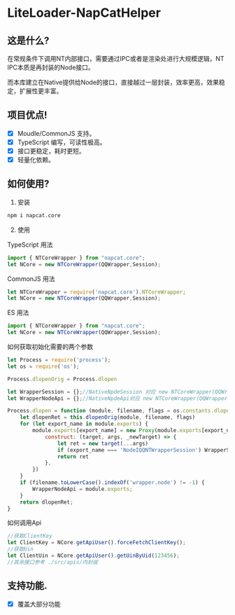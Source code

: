 # LiteLoader-NapCatHelper
## 这是什么?
在常规条件下调用NT内部接口，需要通过IPC或者是渲染处进行大规模逻辑，NT IPC本质是再封装的Node接口。

而本库建立在Native提供给Node的接口，直接越过一层封装，效率更高，效果稳定，扩展性更丰富。
## 项目优点!
- [x] Moudle/CommonJS 支持。
- [x] TypeScript 编写，可读性极高。
- [x] 接口更稳定，耗时更短。
- [x] 轻量化依赖。

## 如何使用?
1. 安装
```bash
npm i napcat.core
```
2. 使用

TypeScript 用法
```typescript
import { NTCoreWrapper } from "napcat.core";
let NCore = new NTCoreWrapper(QQWrapper,Session);
```

CommonJS 用法
```javascript
let NTCoreWrapper = require('napcat.core').NTCoreWrapper;
let NCore = new NTCoreWrapper(QQWrapper,Session);
```

ES 用法
```javascript
import { NTCoreWrapper } from "napcat.core";
let NCore = new NTCoreWrapper(QQWrapper,Session);
```

如何获取初始化需要的两个参数
```javascript
let Process = require('process');
let os = require('os');

Process.dlopenOrig = Process.dlopen

let WrapperSession = {};//NativeNpdeSession 对应 new NTCoreWrapper(QQWrapper,Session);的Session
let WrapperNodeApi = {};//NativeNpdeApi对应 new NTCoreWrapper(QQWrapper,Session);的QQWrapper

Process.dlopen = function (module, filename, flags = os.constants.dlopen.RTLD_LAZY) {
    let dlopenRet = this.dlopenOrig(module, filename, flags)
    for (let export_name in module.exports) {
        module.exports[export_name] = new Proxy(module.exports[export_name], {
            construct: (target, args, _newTarget) => {
                let ret = new target(...args)
                if (export_name === 'NodeIQQNTWrapperSession') WrapperSession = ret
                return ret
            },
        })
    }
    if (filename.toLowerCase().indexOf('wrapper.node') != -1) {
        WrapperNodeApi = module.exports;
    }
    return dlopenRet;
}
```

如何调用Api
```javascript
//获取ClientKey
let ClientKey = NCore.getApiUser().forceFetchClientKey();
//获取Uin
let ClientUin = NCore.getApiUser().getUinByUid(123456);
//其余接口参考 ./src/apis/内封装
```

## 支持功能.
- [x] 覆盖大部分功能